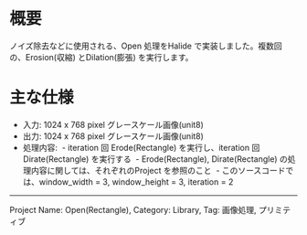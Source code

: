 # 概要

ノイズ除去などに使用される、Open 処理をHalide で実装しました。複数回の、Erosion(収縮) とDilation(膨張) を実行します。

# 主な仕様

- 入力: 1024 x 768 pixel グレースケール画像(unit8)
- 出力: 1024 x 768 pixel グレースケール画像(unit8)
- 処理内容:
  - iteration 回 Erode(Rectangle) を実行し、iteration 回 Dirate(Rectangle) を実行する
  - Erode(Rectangle), Dirate(Rectangle) の処理内容に関しては、それぞれのProject を参照のこと
  - このソースコードでは、window_width = 3, window_height = 3, iteration = 2
---
Project Name: Open(Rectangle), Category: Library, Tag: 画像処理, プリミティブ
